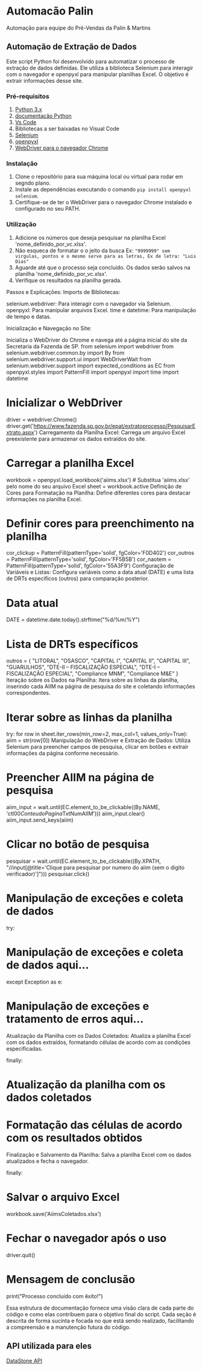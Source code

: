 # Automacão Palin
Automação para equipe do Pré-Vendas da Palin &amp; Martins
## Automação de Extração de Dados


Este script Python foi desenvolvido para automatizar o processo de extração de dados definidas. Ele utiliza a biblioteca Selenium para interagir com o navegador e openpyxl para manipular planilhas Excel. O objetivo é extrair informações desse site.

### Pré-requisitos

1. [Python 3.x](https://www.python.org/ftp/python/3.12.3/python-3.12.3-amd64.exe)
2. [documentação Python](https://docs.python.org/pt-br/3/tutorial/)
3. [Vs Code](https://code.visualstudio.com/)
4. Bibliotecas a ser baixadas no Visual Code
5. [Selenium](https://selenium-python.readthedocs.io/)
6. [openpyxl](https://openpyxl.readthedocs.io/en/stable/)
7. [WebDriver para o navegador Chrome](https://www.selenium.dev/pt-br/documentation/webdriver/)

### Instalação

1. Clone o repositório para sua máquina local ou virtual para rodar em segndo plano.
2. Instale as dependências executando o comando `pip install openpyxl selenium`.
3. Certifique-se de ter o WebDriver para o navegador Chrome instalado e configurado no seu PATH.

### Utilização

1. Adicione os números que deseja pesquisar na planilha Excel 'nome_definido_por_vc.xlsx'.
2. Não esqueca de formatar o o jeito da busca Ex: `"9999999" sem virgulas, pontos e o mesmo serve para as letras, Ex de letra: "Luis Dias"`
3. Aguarde até que o processo seja concluído. Os dados serão salvos na planilha 'nome_definido_por_vc.xlsx'.
4. Verifique os resultados na planilha gerada.

Passos e Explicações:
Imports de Bibliotecas:

selenium.webdriver: Para interagir com o navegador via Selenium.
openpyxl: Para manipular arquivos Excel.
time e datetime: Para manipulação de tempo e datas.

Inicialização e Navegação no Site:

Inicializa o WebDriver do Chrome e navega até a página inicial do site da Secretaria da Fazenda de SP.
from selenium import webdriver
from selenium.webdriver.common.by import By
from selenium.webdriver.support.ui import WebDriverWait
from selenium.webdriver.support import expected_conditions as EC
from openpyxl.styles import PatternFill
import openpyxl
import time
import datetime

# Inicializar o WebDriver
driver = webdriver.Chrome()
driver.get('https://www.fazenda.sp.gov.br/epat/extratoprocesso/PesquisarExtrato.aspx')
Carregamento da Planilha Excel:
Carrega um arquivo Excel preexistente para armazenar os dados extraídos do site.

# Carregar a planilha Excel
workbook = openpyxl.load_workbook('aiims.xlsx')  # Substitua 'aiims.xlsx' pelo nome do seu arquivo Excel
sheet = workbook.active
Definição de Cores para Formatação na Planilha:
Define diferentes cores para destacar informações na planilha Excel.

# Definir cores para preenchimento na planilha
cor_clickup = PatternFill(patternType='solid', fgColor='F0D402')
cor_outros = PatternFill(patternType='solid', fgColor='FF5B5B')
cor_naotem = PatternFill(patternType='solid', fgColor='55A3F9')
Configuração de Variáveis e Listas:
Configura variáveis como a data atual (DATE) e uma lista de DRTs específicos (outros) para comparação posterior.

# Data atual
DATE = datetime.date.today().strftime("%d/%m/%Y")
# Lista de DRTs específicos
outros = {
    "LITORAL", "OSASCO", 
    "CAPITAL I", "CAPITAL II", "CAPITAL III", 
    "GUARULHOS", 
    "DTE-II – FISCALIZAÇÃO ESPECIAL", "DTE-I – FISCALIZAÇÃO ESPECIAL",
    "Compliance MNM", "Compliance M&E"
}
Iteração sobre os Dados na Planilha:
Itera sobre as linhas da planilha, inserindo cada AIIM na página de pesquisa do site e coletando informações correspondentes.

# Iterar sobre as linhas da planilha
try:
for row in sheet.iter_rows(min_row=2, max_col=1, values_only=True):
aiim = str(row[0])
Manipulação do WebDriver e Extração de Dados:
Utiliza Selenium para preencher campos de pesquisa, clicar em botões e extrair informações da página conforme necessário.

# Preencher AIIM na página de pesquisa
aiim_input = wait.until(EC.element_to_be_clickable((By.NAME, 'ctl00$ConteudoPagina$TxtNumAIIM')))
aiim_input.clear()
aiim_input.send_keys(aiim)

# Clicar no botão de pesquisa
pesquisar = wait.until(EC.element_to_be_clickable((By.XPATH, "//input[@title='Clique para pesquisar por numero do aiim (sem o digito verificador)']")))
pesquisar.click()

# Manipulação de exceções e coleta de dados
try:
# Manipulação de exceções e coleta de dados aqui...
except Exception as e:
# Manipulação de exceções e tratamento de erros aqui...
Atualização da Planilha com os Dados Coletados:
Atualiza a planilha Excel com os dados extraídos, formatando células de acordo com as condições especificadas.

finally:
# Atualização da planilha com os dados coletados
# Formatação das células de acordo com os resultados obtidos
Finalização e Salvamento da Planilha:
Salva a planilha Excel com os dados atualizados e fecha o navegador.

finally:
# Salvar o arquivo Excel
workbook.save('AiimsColetados.xlsx')

# Fechar o navegador após o uso
driver.quit()

# Mensagem de conclusão
print("Processo concluído com êxito!")

Essa estrutura de documentação fornece uma visão clara de cada parte do código e como elas contribuem para o objetivo final do script. Cada seção é descrita de forma sucinta e focada no que está sendo realizado, facilitando a compreensão e a manutenção futura do código.



## API utilizada para eles

[DataStone API](https://backoffice.datastone.com.br/docs/)
